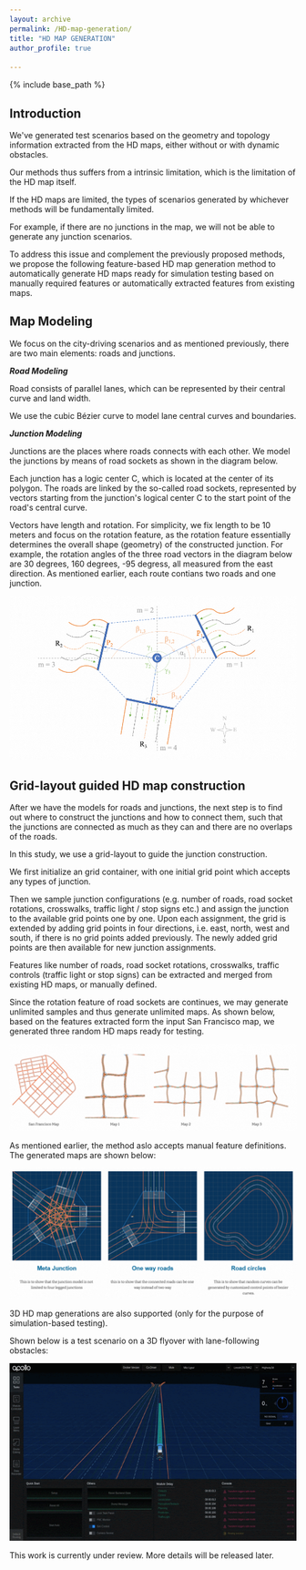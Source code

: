 ```yaml
---
layout: archive
permalink: /HD-map-generation/
title: "HD MAP GENERATION"
author_profile: true

---
```



{% include base_path %}

Introduction
---

We've generated test scenarios based on the geometry and topology information extracted from the HD maps, either without or with dynamic obstacles. 

Our methods thus suffers from a intrinsic limitation, which is the limitation of the HD map itself. 

If the HD maps are limited, the types of scenarios generated by whichever methods will be fundamentally limited.

For example, if there are no junctions in the map, we will not be able to generate any junction scenarios.

To address this issue and complement the previously proposed methods, we propose the following feature-based HD map generation method to automatically generate HD maps ready for simulation testing based on manually required features or automatically extracted features from existing maps. 

Map Modeling
---

We focus on the city-driving scenarios and as mentioned previously, there are two main elements: roads and junctions. 

<b>*Road Modeling*</b>

Road consists of parallel lanes, which can be represented by their central curve and land width. 

We use the cubic Bézier curve to model lane central curves and boundaries. 

<b>*Junction Modeling*</b>

Junctions are the places where roads connects with each other.  We model the junctions by means of road sockets as shown in the diagram below.

Each junction has a logic center C, which is located at the center of its polygon.  The roads are linked by the so-called road sockets, represented by vectors starting from the junction's logical center C to the start point of the road's central curve. 

Vectors have length and rotation. For simplicity, we fix length to be 10 meters and focus on the rotation feature, as the rotation feature essentially determines the overall shape (geometry) of the constructed junction.  For example, the rotation angles of the three road vectors in the diagram below are 30 degrees, 160 degrees, -95 degress, all measured from the east direction. 
As mentioned earlier, each route contians two roads and one junction. 

![test_img](../images/HDtupian01.png)

Grid-layout guided HD map construction
---

After we have the models for roads and junctions, the next step is to find out where to construct the junctions and how to connect them, such that the junctions are connected as much as they can and there are no overlaps of the roads. 

In this study, we use a grid-layout to guide the junction construction. 

We first initialize an grid container, with one initial grid point which accepts any types of junction.

Then we sample junction configurations (e.g. number of roads, road socket rotations, crosswalks, traffic light / stop signs etc.) and assign the junction to the available grid points one by one. Upon each assignment, the grid is extended by adding grid points in four directions, i.e. east, north, west and south, if there is no grid points added previously. The newly added grid points are then available for new junction assignments. 

Features like number of roads, road socket rotations, crosswalks, traffic controls (traffic light or stop signs) can be extracted and merged from existing HD maps, or manually defined. 

Since the rotation feature of road sockets are continues, we may generate unlimited samples and thus generate unlimited maps. As shown below, based on the features extracted form the input San Francisco map, we generated three random HD maps ready for testing. 

![test_img](../images/HDtupian02.png)

As mentioned earlier, the method aslo accepts manual feature definitions. The generated maps are shown below:

![test_img](../images/HDtupian03.png)

3D HD map generations are also supported (only for the purpose of simulation-based testing). 

Shown below is a test scenario on a 3D flyover with lane-following obstacles:

![test_img](../images/HDdongtu.GIF)

This work is currently under review. More details will be released later.

